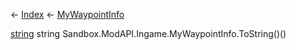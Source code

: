 ← [Index](Api-Index) ← [MyWaypointInfo](Sandbox.ModAPI.Ingame.MyWaypointInfo)

[string](System.String) string Sandbox.ModAPI.Ingame.MyWaypointInfo.ToString()()